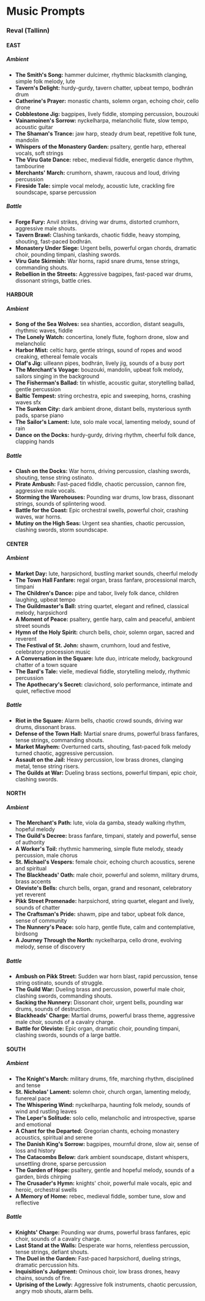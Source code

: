 # Music Prompts

### Reval (Tallinn)

#### EAST

##### Ambient
- **The Smith's Song:** hammer dulcimer, rhythmic blacksmith clanging, simple folk melody, lute
- **Tavern's Delight:** hurdy-gurdy, tavern chatter, upbeat tempo, bodhrán drum
- **Catherine's Prayer:** monastic chants, solemn organ, echoing choir, cello drone
- **Cobblestone Jig:** bagpipes, lively fiddle, stomping percussion, bouzouki
- **Vainamoinen's Sorrow:** nyckelharpa, melancholic flute, slow tempo, acoustic guitar
- **The Shaman's Trance:** jaw harp, steady drum beat, repetitive folk tune, mandolin
- **Whispers of the Monastery Garden:** psaltery, gentle harp, ethereal vocals, soft strings
- **The Viru Gate Dance:** rebec, medieval fiddle, energetic dance rhythm, tambourine
- **Merchants' March:** crumhorn, shawm, raucous and loud, driving percussion
- **Fireside Tale:** simple vocal melody, acoustic lute, crackling fire soundscape, sparse percussion

##### Battle
- **Forge Fury:** Anvil strikes, driving war drums, distorted crumhorn, aggressive male shouts.
- **Tavern Brawl:** Clashing tankards, chaotic fiddle, heavy stomping, shouting, fast-paced bodhrán.
- **Monastery Under Siege:** Urgent bells, powerful organ chords, dramatic choir, pounding timpani, clashing swords.
- **Viru Gate Skirmish:** War horns, rapid snare drums, tense strings, commanding shouts.
- **Rebellion in the Streets:** Aggressive bagpipes, fast-paced war drums, dissonant strings, battle cries.

#### HARBOUR

##### Ambient
- **Song of the Sea Wolves:** sea shanties, accordion, distant seagulls, rhythmic waves, fiddle
- **The Lonely Watch:** concertina, lonely flute, foghorn drone, slow and melancholic
- **Harbor Mist:** celtic harp, gentle strings, sound of ropes and wood creaking, ethereal female vocals
- **Olaf's Jig:** uilleann pipes, bodhrán, lively jig, sounds of a busy port
- **The Merchant's Voyage:** bouzouki, mandolin, upbeat folk melody, sailors singing in the background
- **The Fisherman's Ballad:** tin whistle, acoustic guitar, storytelling ballad, gentle percussion
- **Baltic Tempest:** string orchestra, epic and sweeping, horns, crashing waves sfx
- **The Sunken City:** dark ambient drone, distant bells, mysterious synth pads, sparse piano
- **The Sailor's Lament:** lute, solo male vocal, lamenting melody, sound of rain
- **Dance on the Docks:** hurdy-gurdy, driving rhythm, cheerful folk dance, clapping hands

##### Battle
- **Clash on the Docks:** War horns, driving percussion, clashing swords, shouting, tense string ostinato.
- **Pirate Ambush:** Fast-paced fiddle, chaotic percussion, cannon fire, aggressive male vocals.
- **Storming the Warehouses:** Pounding war drums, low brass, dissonant strings, sounds of splintering wood.
- **Battle for the Coast:** Epic orchestral swells, powerful choir, crashing waves, war horns.
- **Mutiny on the High Seas:** Urgent sea shanties, chaotic percussion, clashing swords, storm soundscape.

#### CENTER

##### Ambient
- **Market Day:** lute, harpsichord, bustling market sounds, cheerful melody
- **The Town Hall Fanfare:** regal organ, brass fanfare, processional march, timpani
- **The Children's Dance:** pipe and tabor, lively folk dance, children laughing, upbeat tempo
- **The Guildmaster's Ball:** string quartet, elegant and refined, classical melody, harpsichord
- **A Moment of Peace:** psaltery, gentle harp, calm and peaceful, ambient street sounds
- **Hymn of the Holy Spirit:** church bells, choir, solemn organ, sacred and reverent
- **The Festival of St. John:** shawm, crumhorn, loud and festive, celebratory procession music
- **A Conversation in the Square:** lute duo, intricate melody, background chatter of a town square
- **The Bard's Tale:** vielle, medieval fiddle, storytelling melody, rhythmic percussion
- **The Apothecary's Secret:** clavichord, solo performance, intimate and quiet, reflective mood

##### Battle
- **Riot in the Square:** Alarm bells, chaotic crowd sounds, driving war drums, dissonant brass.
- **Defense of the Town Hall:** Martial snare drums, powerful brass fanfares, tense strings, commanding shouts.
- **Market Mayhem:** Overturned carts, shouting, fast-paced folk melody turned chaotic, aggressive percussion.
- **Assault on the Jail:** Heavy percussion, low brass drones, clanging metal, tense string risers.
- **The Guilds at War:** Dueling brass sections, powerful timpani, epic choir, clashing swords.

#### NORTH

##### Ambient
- **The Merchant's Path:** lute, viola da gamba, steady walking rhythm, hopeful melody
- **The Guild's Decree:** brass fanfare, timpani, stately and powerful, sense of authority
- **A Worker's Toil:** rhythmic hammering, simple flute melody, steady percussion, male chorus
- **St. Michael's Vespers:** female choir, echoing church acoustics, serene and spiritual
- **The Blackheads' Oath:** male choir, powerful and solemn, military drums, brass accents
- **Oleviste's Bells:** church bells, organ, grand and resonant, celebratory yet reverent
- **Pikk Street Promenade:** harpsichord, string quartet, elegant and lively, sounds of chatter
- **The Craftsman's Pride:** shawm, pipe and tabor, upbeat folk dance, sense of community
- **The Nunnery's Peace:** solo harp, gentle flute, calm and contemplative, birdsong
- **A Journey Through the North:** nyckelharpa, cello drone, evolving melody, sense of discovery

##### Battle
- **Ambush on Pikk Street:** Sudden war horn blast, rapid percussion, tense string ostinato, sounds of struggle.
- **The Guild War:** Dueling brass and percussion, powerful male choir, clashing swords, commanding shouts.
- **Sacking the Nunnery:** Dissonant choir, urgent bells, pounding war drums, sounds of destruction.
- **Blackheads' Charge:** Martial drums, powerful brass theme, aggressive male choir, sounds of a cavalry charge.
- **Battle for Oleviste:** Epic organ, dramatic choir, pounding timpani, clashing swords, sounds of a large battle.

#### SOUTH

##### Ambient
- **The Knight's March:** military drums, fife, marching rhythm, disciplined and tense
- **St. Nicholas' Lament:** solemn choir, church organ, lamenting melody, funereal pace
- **The Whispering Wind:** nyckelharpa, haunting folk melody, sounds of wind and rustling leaves
- **The Leper's Solitude:** solo cello, melancholic and introspective, sparse and emotional
- **A Chant for the Departed:** Gregorian chants, echoing monastery acoustics, spiritual and serene
- **The Danish King's Sorrow:** bagpipes, mournful drone, slow air, sense of loss and history
- **The Catacombs Below:** dark ambient soundscape, distant whispers, unsettling drone, sparse percussion
- **The Garden of Hope:** psaltery, gentle and hopeful melody, sounds of a garden, birds chirping
- **The Crusader's Hymn:** knights' choir, powerful male vocals, epic and heroic, orchestral swells
- **A Memory of Home:** rebec, medieval fiddle, somber tune, slow and reflective

##### Battle
- **Knights' Charge:** Pounding war drums, powerful brass fanfares, epic choir, sounds of a cavalry charge.
- **Last Stand at the Walls:** Desperate war horns, relentless percussion, tense strings, defiant shouts.
- **The Duel in the Garden:** Fast-paced harpsichord, dueling strings, dramatic percussion hits.
- **Inquisition's Judgment:** Ominous choir, low brass drones, heavy chains, sounds of fire.
- **Uprising of the Lowly:** Aggressive folk instruments, chaotic percussion, angry mob shouts, alarm bells.
